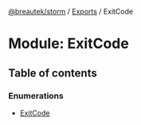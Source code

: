 [@breautek/storm](../README.md) / [Exports](../modules.md) / ExitCode

# Module: ExitCode

## Table of contents

### Enumerations

- [ExitCode](../enums/exitcode.exitcode-1.md)

